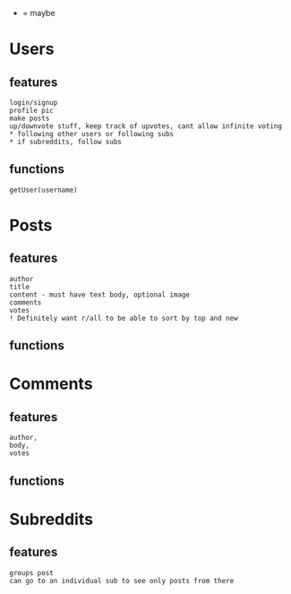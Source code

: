 * = maybe

# Users
  ## features
    login/signup
    profile pic
    make posts
    up/downvote stuff, keep track of upvotes, cant allow infinite voting
    * following other users or following subs 
    * if subreddits, follow subs


  ## functions
    getUser(username)


# Posts
  ## features
    author
    title
    content - must have text body, optional image
    comments
    votes
    ! Definitely want r/all to be able to sort by top and new

  ## functions


# Comments
  ## features
    author,
    body,
    votes

  ## functions


# Subreddits
  ## features
    groups post
    can go to an individual sub to see only posts from there
    
